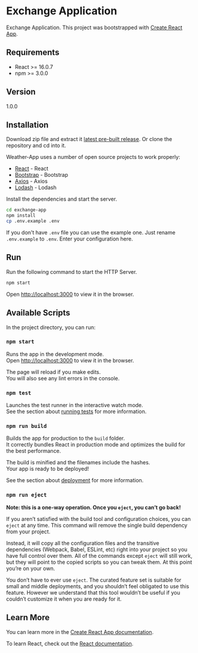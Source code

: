 # Exchange Application

Exchange Application. This project was bootstrapped with [Create React App](https://github.com/facebook/create-react-app).

## Requirements

  - React >= 16.0.7
  - npm >= 3.0.0

## Version

1.0.0

## Installation

Download zip file and extract it [latest pre-built release](https://github.com/reysmerwvr/exchange-app). Or clone the repository and cd into it.

Weather-App uses a number of open source projects to work properly:

* [React] - React
* [Bootstrap] - Bootstrap
* [Axios] - Axios
* [Lodash] - Lodash

Install the dependencies and start the server.

```sh
cd exchange-app
npm install
cp .env.example .env
```

If you don't have `.env` file you can use the example one. Just rename `.env.example` to `.env`. Enter your configuration here.

## Run

Run the following command to start the HTTP Server.

```js
npm start
```
Open [http://localhost:3000](http://localhost:3000) to view it in the browser.

## Available Scripts

In the project directory, you can run:

### `npm start`

Runs the app in the development mode.<br>
Open [http://localhost:3000](http://localhost:3000) to view it in the browser.

The page will reload if you make edits.<br>
You will also see any lint errors in the console.

### `npm test`

Launches the test runner in the interactive watch mode.<br>
See the section about [running tests](https://facebook.github.io/create-react-app/docs/running-tests) for more information.

### `npm run build`

Builds the app for production to the `build` folder.<br>
It correctly bundles React in production mode and optimizes the build for the best performance.

The build is minified and the filenames include the hashes.<br>
Your app is ready to be deployed!

See the section about [deployment](https://facebook.github.io/create-react-app/docs/deployment) for more information.

### `npm run eject`

**Note: this is a one-way operation. Once you `eject`, you can’t go back!**

If you aren’t satisfied with the build tool and configuration choices, you can `eject` at any time. This command will remove the single build dependency from your project.

Instead, it will copy all the configuration files and the transitive dependencies (Webpack, Babel, ESLint, etc) right into your project so you have full control over them. All of the commands except `eject` will still work, but they will point to the copied scripts so you can tweak them. At this point you’re on your own.

You don’t have to ever use `eject`. The curated feature set is suitable for small and middle deployments, and you shouldn’t feel obligated to use this feature. However we understand that this tool wouldn’t be useful if you couldn’t customize it when you are ready for it.

## Learn More

You can learn more in the [Create React App documentation](https://facebook.github.io/create-react-app/docs/getting-started).

To learn React, check out the [React documentation](https://reactjs.org/).

[//]: # (These are reference links used in the body of this note and get stripped out when the markdown processor does 
its job. There is no need to format nicely because it shouldn't be seen. Thanks SO - http://stackoverflow.com/questions/4823468/store-comments-in-markdown-syntax)

   [React]: <https://reactjs.org//>
   [Bootstrap]: <https://getbootstrap.com/>
   [Axios]: <https://github.com/axios/axios/>
   [Lodash]: <https://lodash.com//>
